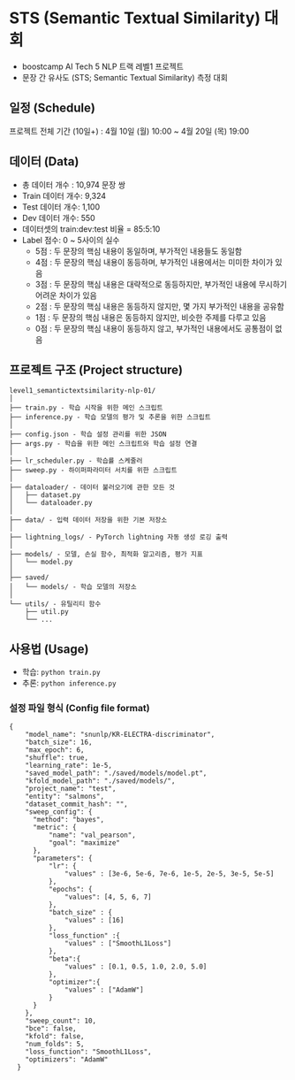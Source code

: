 # STS (Semantic Textual Similarity) 대회
- boostcamp AI Tech 5 NLP 트랙 레벨1 프로젝트
- 문장 간 유사도 (STS; Semantic Textual Similarity) 측정 대회

## 일정 (Schedule)
프로젝트 전체 기간 (10일+) : 4월 10일 (월) 10:00 ~ 4월 20일 (목) 19:00

## 데이터 (Data)
- 총 데이터 개수 : 10,974 문장 쌍
- Train 데이터 개수: 9,324
- Test 데이터 개수: 1,100
- Dev 데이터 개수: 550
- 데이터셋의 train:dev:test 비율 = 85:5:10
- Label 점수: 0 ~ 5사이의 실수
  - 5점 : 두 문장의 핵심 내용이 동일하며, 부가적인 내용들도 동일함
  - 4점 : 두 문장의 핵심 내용이 동등하며, 부가적인 내용에서는 미미한 차이가 있음
  - 3점 : 두 문장의 핵심 내용은 대략적으로 동등하지만, 부가적인 내용에 무시하기 어려운 차이가 있음
  - 2점 : 두 문장의 핵심 내용은 동등하지 않지만, 몇 가지 부가적인 내용을 공유함
  - 1점 : 두 문장의 핵심 내용은 동등하지 않지만, 비슷한 주제를 다루고 있음
  - 0점 : 두 문장의 핵심 내용이 동등하지 않고, 부가적인 내용에서도 공통점이 없음

## 프로젝트 구조 (Project structure)
```
level1_semantictextsimilarity-nlp-01/
│
├── train.py - 학습 시작을 위한 메인 스크립트
├── inference.py - 학습 모델의 평가 및 추론을 위한 스크립트
│
├── config.json - 학습 설정 관리를 위한 JSON
├── args.py - 학습을 위한 메인 스크립트와 학습 설정 연결
│
├── lr_scheduler.py - 학습률 스케줄러
├── sweep.py - 하이퍼파라미터 서치를 위한 스크립트
│
├── dataloader/ - 데이터 불러오기에 관한 모든 것
│   ├── dataset.py
│   └── dataloader.py
│
├── data/ - 입력 데이터 저장을 위한 기본 저장소
│
├── lightning_logs/ - PyTorch lightning 자동 생성 로깅 출력
│
├── models/ - 모델, 손실 함수, 최적화 알고리즘, 평가 지표
│   └── model.py
│
├── saved/
│   └── models/ - 학습 모델의 저장소
│  
└── utils/ - 유틸리티 함수
    ├── util.py
    └── ...
```

## 사용법 (Usage)
- 학습: `python train.py`
- 추론: `python inference.py`

### 설정 파일 형식 (Config file format)
```
{
    "model_name": "snunlp/KR-ELECTRA-discriminator",
    "batch_size": 16,
    "max_epoch": 6,
    "shuffle": true,
    "learning_rate": 1e-5,
    "saved_model_path": "./saved/models/model.pt",
    "kfold_model_path": "./saved/models/",
    "project_name": "test",
    "entity": "salmons",
    "dataset_commit_hash": "",
    "sweep_config": {
      "method": "bayes",
      "metric": {
          "name": "val_pearson",
          "goal": "maximize"
      },
      "parameters": {
          "lr": {
              "values" : [3e-6, 5e-6, 7e-6, 1e-5, 2e-5, 3e-5, 5e-5]
          },
          "epochs": {
              "values": [4, 5, 6, 7]
          },
          "batch_size" : {
              "values" : [16]
          },
          "loss_function" :{
              "values" : ["SmoothL1Loss"]
          },
          "beta":{
              "values" : [0.1, 0.5, 1.0, 2.0, 5.0]
          },
          "optimizer":{
              "values" : ["AdamW"]
          }
      }
    },
    "sweep_count": 10,
    "bce": false,
    "kfold": false,
    "num_folds": 5,
    "loss_function": "SmoothL1Loss",
    "optimizers": "AdamW"
  }
```